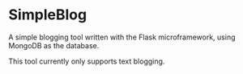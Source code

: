 SimpleBlog
==========

A simple blogging tool written with the Flask microframework, using MongoDB as the database.

This tool currently only supports text blogging.


